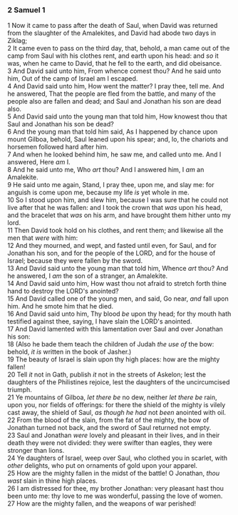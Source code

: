 ### 2 Samuel 1

1 Now it came to pass after the death of Saul, when David was returned from the slaughter of the Amalekites, and David had abode two days in Ziklag;  
2 It came even to pass on the third day, that, behold, a man came out of the camp from Saul with his clothes rent, and earth upon his head: and *so* it was, when he came to David, that he fell to the earth, and did obeisance.  
3 And David said unto him, From whence comest thou? And he said unto him, Out of the camp of Israel am I escaped.  
4 And David said unto him, How went the matter? I pray thee, tell me. And he answered, That the people are fled from the battle, and many of the people also are fallen and dead; and Saul and Jonathan his son are dead also.  
5 And David said unto the young man that told him, How knowest thou that Saul and Jonathan his son be dead?  
6 And the young man that told him said, As I happened by chance upon mount Gilboa, behold, Saul leaned upon his spear; and, lo, the chariots and horsemen followed hard after him.  
7 And when he looked behind him, he saw me, and called unto me. And I answered, Here *am* I.  
8 And he said unto me, Who *art* thou? And I answered him, I *am* an Amalekite.  
9 He said unto me again, Stand, I pray thee, upon me, and slay me: for anguish is come upon me, because my life *is* yet whole in me.  
10 So I stood upon him, and slew him, because I was sure that he could not live after that he was fallen: and I took the crown that *was* upon his head, and the bracelet that *was* on his arm, and have brought them hither unto my lord.  
11 Then David took hold on his clothes, and rent them; and likewise all the men that *were* with him:  
12 And they mourned, and wept, and fasted until even, for Saul, and for Jonathan his son, and for the people of the LORD, and for the house of Israel; because they were fallen by the sword.  
13 And David said unto the young man that told him, Whence *art* thou? And he answered, I *am* the son of a stranger, an Amalekite.  
14 And David said unto him, How wast thou not afraid to stretch forth thine hand to destroy the LORD's anointed?  
15 And David called one of the young men, and said, Go near, *and* fall upon him. And he smote him that he died.  
16 And David said unto him, Thy blood *be* upon thy head; for thy mouth hath testified against thee, saying, I have slain the LORD's anointed.  
17 And David lamented with this lamentation over Saul and over Jonathan his son:  
18 (Also he bade them teach the children of Judah *the use of* the bow: behold, *it is* written in the book of Jasher.)  
19 The beauty of Israel is slain upon thy high places: how are the mighty fallen!  
20 Tell *it* not in Gath, publish *it* not in the streets of Askelon; lest the daughters of the Philistines rejoice, lest the daughters of the uncircumcised triumph.  
21 Ye mountains of Gilboa, *let there be* no dew, neither *let there be* rain, upon you, nor fields of offerings: for there the shield of the mighty is vilely cast away, the shield of Saul, *as though he had* not *been* anointed with oil.  
22 From the blood of the slain, from the fat of the mighty, the bow of Jonathan turned not back, and the sword of Saul returned not empty.  
23 Saul and Jonathan *were* lovely and pleasant in their lives, and in their death they were not divided: they were swifter than eagles, they were stronger than lions.  
24 Ye daughters of Israel, weep over Saul, who clothed you in scarlet, with *other* delights, who put on ornaments of gold upon your apparel.  
25 How are the mighty fallen in the midst of the battle! O Jonathan, *thou wast* slain in thine high places.  
26 I am distressed for thee, my brother Jonathan: very pleasant hast thou been unto me: thy love to me was wonderful, passing the love of women.  
27 How are the mighty fallen, and the weapons of war perished!  
